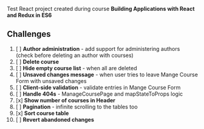 Test React project created during course **Building Applications with React and Redux in ES6**

## Challenges

1. [ ] **Author administration** - add support for administering authors (check before deleting an author with courses)
2. [ ] **Delete course**
3. [ ] **Hide empty course list** - when all are deleted
4. [ ] **Unsaved changes message** - when user tries to leave Mange Course Form with unsaved changes
5. [ ] **Client-side validation** - validate entries in Mange Course Form
6. [ ] **Handle 404s** - ManageCoursePage and mapStateToProps logic
7. [x] **Show number of courses in Header**
8. [ ] **Pagination** - infinite scrolling to the tables too
9. [x] **Sort course table**
10. [ ] **Revert abandoned changes**
